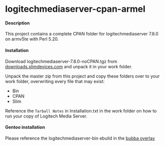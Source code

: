 # logitechmediaserver-cpan-armel

#### Description
This project contains a complete CPAN folder for logitechmediaserver 7.8.0 on armv5te with Perl 5.20.


#### Installation
Download logitechmediaserver-7.8.0-noCPAN.tgz from [downloads.slimdevices.com](http://downloads.slimdevices.com/LogitechMediaServer_v7.8.0/) and unpack it in your work folder.

Unpack the master zip from this project and copy these folders over to your work folder, overwriting every file that may exist:
 - Bin
 - CPAN
 - Slim

Reference the `Tarball Notes` in Installation.txt in the work folder on how to run your copy of Logitech Media Server.


#### Gentoo installation
Please reference the logitechmediaserver-bin ebuild in the [bubba overlay](https://github.com/gordonb3/bubba-overlay)
